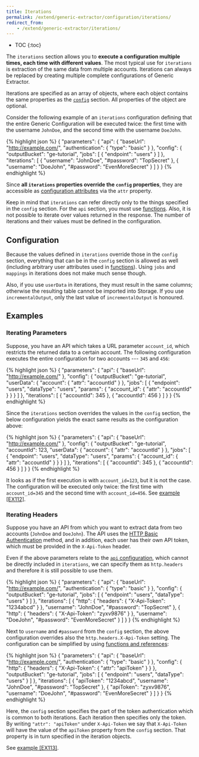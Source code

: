 ```yaml
---
title: Iterations
permalink: /extend/generic-extractor/configuration/iterations/
redirect_from:
    - /extend/generic-extractor/iterations/
---
```


* TOC
{:toc}

The `iterations` section allows you to **execute a configuration multiple times, each time with different
values**. The most typical use for `iterations` is extraction of the same data from multiple accounts.
Iterations can always be replaced by creating multiple complete configurations of Generic Extractor.

Iterations are specified as an array of objects, where each object contains the same properties
as the [`config`](/extend/generic-extractor/configuration/config/) section. All properties of the object are optional.

Consider the following example of an `iterations` configuration defining that the entire Generic Configuration
will be executed twice: the first time with the username `JohnDoe`, and the second time with the username
`DoeJohn`.

{% highlight json %}
{
    "parameters": {
        "api": {
            "baseUrl": "http://example.com/",
            "authentication": {
                "type": "basic"
            }
        },
        "config": {
            "outputBucket": "ge-tutorial",
            "jobs": [
                {
                    "endpoint": "users"
                }
            ]
        },
        "iterations": [
            {
                "username": "JohnDoe",
                "#password": "TopSecret"
            },
            {
                "username": "DoeJohn",
                "#password": "EvenMoreSecret"
            }
        ]
    }
}
{% endhighlight %}

Since **all `iterations` properties override the `config` properties**, they are accessible
as [configuration attributes](/extend/generic-extractor/functions/#configuration-attributes)
via the `attr` property.

Keep in mind that `iterations` can refer directly only to the things specified in the `config` section.
For the `api` section, you must use [functions](/extend/generic-extractor/functions/).
Also, it is not possible to iterate over values returned in the response.
The number of iterations and their values must be defined in the configuration.

## Configuration
Because the values defined in `iterations` override those in the `config` section,
everything that can be in the `config` section is allowed as well
(including arbitrary user attributes used in [functions](/extend/generic-extractor/functions/)).
Using `jobs` and `mappings` in iterations does not make much sense though.

Also, if you use `userData` in iterations, they must result in the same columns; otherwise the resulting
table cannot be imported into Storage. If you use `incrementalOutput`, only the last value of `incrementalOutput`
is honoured.

## Examples

### Iterating Parameters
Suppose, you have an API which takes a URL parameter `account_id`, which restricts the returned data to a
certain account. The following configuration executes the entire configuration for two accounts --- `345` and `456`:

{% highlight json %}
{
    "parameters": {
        "api": {
            "baseUrl": "http://example.com/"
        },
        "config": {
            "outputBucket": "ge-tutorial",
            "userData": {
                "account": {
                    "attr": "accountId"
                }
            },
            "jobs": [
                {
                    "endpoint": "users",
                    "dataType": "users",
                    "params": {
                        "account_id": {
                            "attr": "accountId"
                        }
                    }
                }
            ]
        },
        "iterations": [
            {
                "accountId": 345
            },
            {
                "accountId": 456
            }
        ]
    }
}
{% endhighlight %}

Since the `iterations` section overrides the values in the `config` section, the below configuration
yields the exact same results as the configuration above:

{% highlight json %}
{
    "parameters": {
        "api": {
            "baseUrl": "http://example.com/"
        },
        "config": {
            "outputBucket": "ge-tutorial",
            "accountId": 123,
            "userData": {
                "account": {
                    "attr": "accountId"
                }
            },
            "jobs": [
                {
                    "endpoint": "users",
                    "dataType": "users",
                    "params": {
                        "account_id": {
                            "attr": "accountId"
                        }
                    }
                }
            ]
        },
        "iterations": [
            {
                "accountId": 345
            },
            {
                "accountId": 456
            }
        ]
    }
}
{% endhighlight %}

It looks as if the first execution is with `account_id=123`, but it is not the case. The configuration
will be executed only twice: the first time with `account_id=345` and the second time with `account_id=456`.
See [example [EX112]](https://github.com/keboola/generic-extractor/tree/master/doc/examples/112-iterations-params).

### Iterating Headers
Suppose you have an API from which you want to extract data from two accounts (`JohnDoe` and `DoeJohn`). The
API uses the [HTTP Basic Authentication](/extend/generic-extractor/configuration/api/authentication/basic/) method, and in addition,
each user has their own API token, which must be provided in the `X-Api-Token` header.

Even if the above parameters relate to the [`api` configuration](/extend/generic-extractor/configuration/api/), which cannot
be directly included in `iterations`, we can specify them as `http.headers` and therefore it is still possible to use them.

{% highlight json %}
{
    "parameters": {
        "api": {
            "baseUrl": "http://example.com/",
            "authentication": {
                "type": "basic"
            }
        },
        "config": {
            "outputBucket": "ge-tutorial",
            "jobs": [
                {
                    "endpoint": "users",
                    "dataType": "users"
                }
            ]
        },
        "iterations": [
            {
                "http": {
                    "headers": {
                        "X-Api-Token": "1234abcd"
                    }
                },
                "username": "JohnDoe",
                "#password": "TopSecret"
            },
            {
                "http": {
                    "headers": {
                        "X-Api-Token": "zyxv9876"
                    }
                },
                "username": "DoeJohn",
                "#password": "EvenMoreSecret"
            }
        ]
    }
}
{% endhighlight %}

Next to `username` and `#password` from the `config` section, the above configuration overrides also
the `http.headers.X-Api-Token` setting. The configuration can be simplified by using
[functions and references](/extend/generic-extractor/functions/):

{% highlight json %}
{
    "parameters": {
        "api": {
            "baseUrl": "http://example.com/",
            "authentication": {
                "type": "basic"
            }
        },
        "config": {
            "http": {
                "headers": {
                    "X-Api-Token": {
                        "attr": "apiToken"
                    }
                }
            },
            "outputBucket": "ge-tutorial",
            "jobs": [
                {
                    "endpoint": "users",
                    "dataType": "users"
                }
            ]
        },
        "iterations": [
            {
                "apiToken": "1234abcd",
                "username": "JohnDoe",
                "#password": "TopSecret"
            },
            {
                "apiToken": "zyxv9876",
                "username": "DoeJohn",
                "#password": "EvenMoreSecret"
            }
        ]
    }
}
{% endhighlight %}

Here, the `config` section specifies the part of the token authentication which is common to both iterations.
Each iteration then specifies only the token. By writing `"attr": "apiToken"` under `X-Api-Token` we say that
`X-Api-Token` will have the value of the `apiToken` property from the `config` section. That property is in
turn specified in the iteration objects.


See [example [EX113]](https://github.com/keboola/generic-extractor/tree/master/doc/examples/113-iterations-headers).
